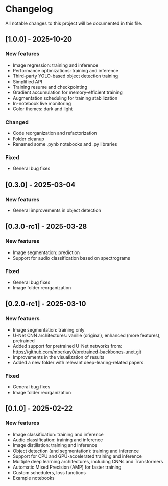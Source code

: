 # Changelog

All notable changes to this project will be documented in this file.

## [1.0.0] - 2025-10-20
### New features
- Image regression: training and inference
- Performance optimizations: training and inference
- Third-party YOLO-based object detection training
- Simplified API
- Training resume and checkpointing
- Gradient accumulation for memory-efficient training
- Augmentation scheduling for training stabilization
- In-notebook live monitoring
- Color themes: dark and light

### Changed
- Code reorganization and refactorization
- Folder cleanup
- Renamed some .pynb notebooks and .py libraries

### Fixed
- General bug fixes

## [0.3.0] - 2025-03-04
### New features
- General improvements in object detection

## [0.3.0-rc1] - 2025-03-28
### New features
- Image segmentation: prediction
- Support for audio classification based on spectrograms

### Fixed
- General bug fixes
- Image folder reorganization

## [0.2.0-rc1] - 2025-03-10
### New featuers
- Image segmentation: training only
- U-Net CNN architectures: vanille (original), enhanced (more features), pretrained
- Added support for pretrained U-Net networks from: https://github.com/mberkay0/pretrained-backbones-unet.git
- Improvements in the visualization of results
- Added a new folder with relevant deep-learing-related papers

### Fixed
- General bug fixes
- Image folder reorganization

## [0.1.0] - 2025-02-22
### New features
- Image classification: training and inference
- Audio classification: training and inference
- Image distillation: training and inference
- Object detection (and segmentation): training and inference
- Support for CPU and GPU-accelerated training and inference
- Multiple deep learning architectures, including CNNs and Transformers
- Automatic Mixed Precision (AMP) for faster training
- Custom schedulers, loss functions
- Example notebooks


